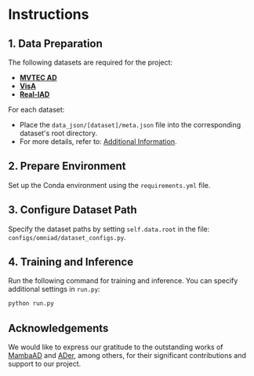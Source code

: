 # Instructions

## 1. Data Preparation
The following datasets are required for the project:

- **[MVTEC AD](https://www.mvtec.com/company/research/datasets/mvtec-ad)**  
- **[VisA](https://amazon-visual-anomaly.s3.us-west-2.amazonaws.com/VisA_20220922.tar)**  
- **[Real-IAD](https://realiad4ad.github.io/Real-IAD/)**  

For each dataset:
- Place the `data_json/[dataset]/meta.json` file into the corresponding dataset's root directory.  
- For more details, refer to: [Additional Information](https://github.com/zhangzjn/ADer/blob/main/data/README.md).

## 2. Prepare Environment 
Set up the Conda environment using the `requirements.yml` file.

## 3. Configure Dataset Path
Specify the dataset paths by setting `self.data.root` in the file:  
`configs/omniad/dataset_configs.py`.

## 4. Training and Inference
Run the following command for training and inference. You can specify additional settings in `run.py`:  
```bash
python run.py
```
## Acknowledgements
We would like to express our gratitude to the outstanding works of [MambaAD](https://github.com/lewandofskee/MambaAD) and [ADer](https://github.com/zhangzjn/ADer), among others, for their significant contributions and support to our project.